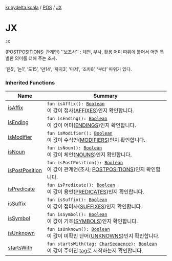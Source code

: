 [kr.bydelta.koala](../index.md) / [POS](index.md) / [JX](./-j-x.md)

# JX

`JX`

([POSTPOSITIONS](-p-o-s-t-p-o-s-i-t-i-o-n-s.md): 관계언) ''보조사'' : 체언, 부사, 활용 어미 따위에 붙어서 어떤 특별한 의미를 더해 주는 조사.

‘은5’, ‘는1’, ‘도15’, ‘만14’, ‘까지3’, ‘마저’, ‘조차8’, ‘부터’ 따위가 있다.

### Inherited Functions

| Name | Summary |
|---|---|
| [isAffix](is-affix.md) | `fun isAffix(): `[`Boolean`](https://kotlinlang.org/api/latest/jvm/stdlib/kotlin/-boolean/index.html)<br>이 값이 접사([AFFIXES](-a-f-f-i-x-e-s.md))인지 확인합니다. |
| [isEnding](is-ending.md) | `fun isEnding(): `[`Boolean`](https://kotlinlang.org/api/latest/jvm/stdlib/kotlin/-boolean/index.html)<br>이 값이 어미([ENDINGS](-e-n-d-i-n-g-s.md))인지 확인합니다. |
| [isModifier](is-modifier.md) | `fun isModifier(): `[`Boolean`](https://kotlinlang.org/api/latest/jvm/stdlib/kotlin/-boolean/index.html)<br>이 값이 수식언([MODIFIERS](-m-o-d-i-f-i-e-r-s.md))인지 확인합니다. |
| [isNoun](is-noun.md) | `fun isNoun(): `[`Boolean`](https://kotlinlang.org/api/latest/jvm/stdlib/kotlin/-boolean/index.html)<br>이 값이 체언([NOUNS](-n-o-u-n-s.md))인지 확인합니다. |
| [isPostPosition](is-post-position.md) | `fun isPostPosition(): `[`Boolean`](https://kotlinlang.org/api/latest/jvm/stdlib/kotlin/-boolean/index.html)<br>이 값이 관계언(조사; [POSTPOSITIONS](-p-o-s-t-p-o-s-i-t-i-o-n-s.md))인지 확인합니다. |
| [isPredicate](is-predicate.md) | `fun isPredicate(): `[`Boolean`](https://kotlinlang.org/api/latest/jvm/stdlib/kotlin/-boolean/index.html)<br>이 값이 용언([PREDICATES](-p-r-e-d-i-c-a-t-e-s.md))인지 확인합니다. |
| [isSuffix](is-suffix.md) | `fun isSuffix(): `[`Boolean`](https://kotlinlang.org/api/latest/jvm/stdlib/kotlin/-boolean/index.html)<br>이 값이 접미사([SUFFIXES](-s-u-f-f-i-x-e-s.md))인지 확인합니다. |
| [isSymbol](is-symbol.md) | `fun isSymbol(): `[`Boolean`](https://kotlinlang.org/api/latest/jvm/stdlib/kotlin/-boolean/index.html)<br>이 값이 기호([SYMBOLS](-s-y-m-b-o-l-s.md))인지 확인합니다. |
| [isUnknown](is-unknown.md) | `fun isUnknown(): `[`Boolean`](https://kotlinlang.org/api/latest/jvm/stdlib/kotlin/-boolean/index.html)<br>이 값이 미확인 단어([UNKNOWNS](-u-n-k-n-o-w-n-s.md))인지 확인합니다. |
| [startsWith](starts-with.md) | `fun startsWith(tag: `[`CharSequence`](https://kotlinlang.org/api/latest/jvm/stdlib/kotlin/-char-sequence/index.html)`): `[`Boolean`](https://kotlinlang.org/api/latest/jvm/stdlib/kotlin/-boolean/index.html)<br>이 값이 주어진 [tag](starts-with.md#kr.bydelta.koala.POS$startsWith(kotlin.CharSequence)/tag)로 시작하는지 확인합니다. |
